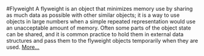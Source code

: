 #Flyweight
A flyweight is an object that minimizes memory use by sharing as much data as possible with other similar objects;
it is a way to use objects in large numbers when a simple repeated representation would use an unacceptable
amount of memory. Often some parts of the object state can be shared, and it is common practice to hold them in
external data structures and pass them to the flyweight objects temporarily when they are used.
[More…](http://en.wikipedia.org/wiki/Flyweight_pattern)